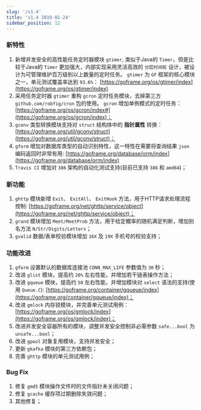 ```yaml
---
slug: '/v1.4'
title: 'v1.4 2019-01-24'
sidebar_position: 12
---
```


### 新特性

1. 新增并发安全的高性能任务定时器模块 `gtimer`, 类似于Java的 `Timer`，但是比较于Java的 `Timer` 更加强大，内部实现采用灵活高效的 `分层时间轮` 设计，被设计为可管理维护百万级别以上数量的定时任务。 `gtimer` 为 `GF` 框架的核心模块之一，单元测试覆盖率达到 `93.6%`： [https://goframe.org/os/gtimer/index](https://goframe.org/os/gtimer/index)
2. 采用任务定时器 `gtimer` 重构 `gcron` 定时任务模块，去掉第三方 `github.com/robfig/cron` 包的使用。 `gcron` 增加单例模式的定时任务： [https://goframe.org/os/gcron/index#](https://goframe.org/os/gcron/index)；
3. `gconv` 类型转换模块支持对 `struct` 结构体中的 **指针属性** 转换： [https://goframe.org/util/gconv/struct](https://goframe.org/util/gconv/struct)；
4. `gform` 增加对数据库类型的自动识别特性，这一特性在需要将查询结果 `json` 编码返回时非常有用: [https://goframe.org/database/orm/index](https://goframe.org/database/orm/index)
5. `Travis CI` 增加对 `386` 架构的自动化测试支持(目前已支持 `386` 和 `amd64`)；

### 新功能

1. `ghttp` 模块新增 `Exit`、 `ExitAll`、 `ExitHook` 方法，用于HTTP请求处理流程控制: [https://goframe.org/net/ghttp/service/object](https://goframe.org/net/ghttp/service/object)；
2. `grand` 模块增加 `Meet/MeetProb` 方法，用于给定概率的随机满足判断，增加别名方法 `N/Str/Digits/Letters`；
3. `gvalid` 数据/表单校验模块增加 `16X` 及 `19X` 手机号的校验支持；

### 功能改进

1. `gform` 设置默认的数据库连接池 `CONN_MAX_LIFE` 参数值为 `30` 秒；
2. 改进 `glist` 模块，提高约 `20%` 左右性能，并增加若干链表操作方法；
3. 改进 `gqueue` 模块，提高约 `50` 左右性能，并增加模块对 `select` 语法的支持(使用 `Queue.C`): [https://goframe.org/container/gqueue/index](https://goframe.org/container/gqueue/index)；
4. 改进 `gmlock` 内存锁模块，并完善单元测试用例： [https://goframe.org/os/gmlock/index](https://goframe.org/os/gmlock/index)；
5. 改进并发安全容器所有的模块，调整并发安全控制非必需参数 `safe...bool` 为 `unsafe...bool`；
6. 改进 `gpool` 对象复用模块，支持并发安全；
7. 更新 `gkafka` 模块的第三方依赖包；
8. 完善 `ghttp` 模块的单元测试用例；

### Bug Fix

1. 修复 `gmd5` 模块操作文件时的文件指针未关闭问题；
2. 修复 `gcache` 缓存项过期删除失效问题；
3. 其他修复；